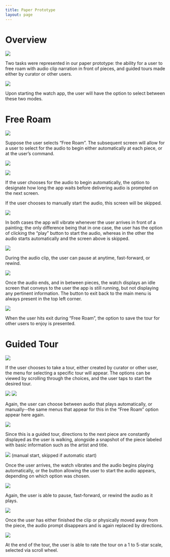 ```yaml
---
title: Paper Prototype
layout: page
---
```

# Overview

![](https://krtejeda.github.io/PersonalCuraTour/img/watch_12.jpg)

Two tasks were represented in our paper prototype: the ability for a user to free roam with audio clip narration in front of pieces, and guided tours made either by curator or other users.  

![](https://krtejeda.github.io/PersonalCuraTour/img/watch_1.jpg)

Upon starting the watch app, the user will have the option to select between these two modes. 

# Free Roam

![](https://krtejeda.github.io/PersonalCuraTour/img/watch_6.jpg)

Suppose the user selects “Free Roam”.  The subsequent screen will allow for a user to select for the audio to begin either automatically at each piece, or at the user’s command.  

![](https://krtejeda.github.io/PersonalCuraTour/img/watch_3.jpg)

![](https://krtejeda.github.io/PersonalCuraTour/img/watch_2.jpg)

If the user chooses for the audio to begin automatically, the option to designate how long the app waits before delivering audio is prompted on the next screen.

If the user chooses to manually start the audio, this screen will be skipped.

![](https://krtejeda.github.io/PersonalCuraTour/img/watch_4.jpg)

In both cases the app will vibrate whenever the user arrives in front of a painting; the only difference being that in one case, the user has the option of clicking the “play” button to start the audio, whereas in the other the audio starts automatically and the screen above is skipped.

![](https://krtejeda.github.io/PersonalCuraTour/img/watch_11.jpg)

During the audio clip, the user can pause at anytime, fast-forward, or rewind.  

![](https://krtejeda.github.io/PersonalCuraTour/img/watch_10.jpg)

Once the audio ends, and in between pieces, the watch displays an idle screen that conveys to the user the app is still running, but not displaying any pertinent information.  The button to exit back to the main menu is always present in the top left corner.

![](https://krtejeda.github.io/PersonalCuraTour/img/watch_8.jpg)

When the user hits exit during “Free Roam”, the option to save the tour for other users to enjoy is presented. 

# Guided Tour

![](https://krtejeda.github.io/PersonalCuraTour/img/watch_9.jpg)

If the user chooses to take a tour, either created by curator or other user, the menu for selecting a specific tour will appear.  The options can be viewed by scrolling through the choices, and the user taps to start the desired tour.  

![](https://krtejeda.github.io/PersonalCuraTour/img/watch_3.jpg)
![](https://krtejeda.github.io/PersonalCuraTour/img/watch_2.jpg)

Again, the user can choose between audio that plays automatically, or manually--the same menus that appear for this in the “Free Roam” option appear here again.

![](https://krtejeda.github.io/PersonalCuraTour/img/watch_5.jpg)

Since this is a guided tour, directions to the next piece are constantly displayed as the user is walking, alongside a snapshot of the piece labeled with basic information such as the artist and title.  

![](https://krtejeda.github.io/PersonalCuraTour/img/watch_4.jpg)
(manual start, skipped if automatic start)

Once the user arrives, the watch vibrates and the audio begins playing automatically, or the button allowing the user to start the audio appears, depending on which option was chosen.

![](https://krtejeda.github.io/PersonalCuraTour/img/watch_11.jpg)

Again, the user is able to pause, fast-forward, or rewind the audio as it plays.

![](https://krtejeda.github.io/PersonalCuraTour/img/watch_5.jpg)

Once the user has either finished the clip or physically moved away from the piece, the audio prompt disappears and is again replaced by directions.

![](https://krtejeda.github.io/PersonalCuraTour/img/watch_7.jpg)

At the end of the tour, the user is able to rate the tour on a 1 to 5-star scale, selected via scroll wheel.
